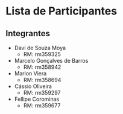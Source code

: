 # Lista de Participantes
## Integrantes
- Davi de Souza Moya
  - RM: rm359325
- Marcelo Gonçalves de Barros
  - RM: rm358942
- Marlon Viera
  - RM: rm358694
- Cássio Oliveira
  - RM: rm359297
- Fellipe Corominas
  - RM: rm359677
